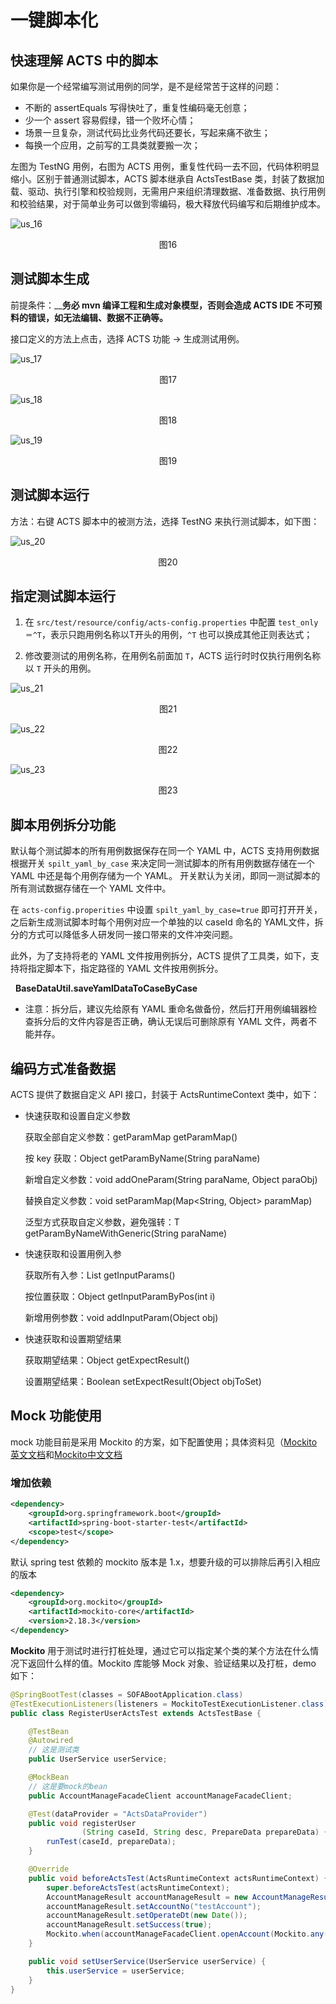 # 一键脚本化
## 快速理解 ACTS 中的脚本
如果你是一个经常编写测试用例的同学，是不是经常苦于这样的问题：
* 不断的 assertEquals 写得快吐了，重复性编码毫无创意；
* 少一个 assert 容易假绿，错一个败坏心情；
* 场景一旦复杂，测试代码比业务代码还要长，写起来痛不欲生；
* 每换一个应用，之前写的工具类就要搬一次；

左图为 TestNG 用例，右图为 ACTS 用例，重复性代码一去不回，代码体积明显缩小。区别于普通测试脚本，ACTS 脚本继承自 ActsTestBase 类，封装了数据加载、驱动、执行引擎和校验规则，无需用户来组织清理数据、准备数据、执行用例和校验结果，对于简单业务可以做到零编码，极大释放代码编写和后期维护成本。

![us_16](./resources/us_16.png)
<div data-type="alignment" data-value="center" style="text-align:center">
  <div data-type="p">图16</div>
</div>

## 测试脚本生成

前提条件：____务必 mvn 编译工程和生成对象模型，否则会造成 ACTS IDE 不可预料的错误，如无法编辑、数据不正确等。__

接口定义的方法上点击，选择 ACTS 功能 -> 生成测试用例。

![us_17](./resources/us_17.png)
<div data-type="alignment" data-value="center" style="text-align:center">
  <div data-type="p">图17</div>
</div>


![us_18](./resources/us_18.png)
<div data-type="alignment" data-value="center" style="text-align:center">
  <div data-type="p">图18</div>
</div>


![us_19](./resources/us_19.png)
<div data-type="alignment" data-value="center" style="text-align:center">
  <div data-type="p">图19</div>
</div>

## 测试脚本运行
方法：右键 ACTS 脚本中的被测方法，选择 TestNG 来执行测试脚本，如下图：

![us_20](./resources/us_20.png)
<div data-type="alignment" data-value="center" style="text-align:center">
  <div data-type="p">图20</div>
</div>

## 指定测试脚本运行

1. 在 `src/test/resource/config/acts-config.properties` 中配置 `test_only＝^T`，表示只跑用例名称以T开头的用例，`^T` 也可以换成其他正则表达式；

2. 修改要测试的用例名称，在用例名前面加 `T`，ACTS 运行时时仅执行用例名称以 `T` 开头的用例。

![us_21](./resources/us_21.png)
<div data-type="alignment" data-value="center" style="text-align:center">
  <div data-type="p">图21</div>
</div>


![us_22](./resources/us_22.png)
<div data-type="alignment" data-value="center" style="text-align:center">
  <div data-type="p">图22</div>
</div>


![us_23](./resources/us_23.png)
<div data-type="alignment" data-value="center" style="text-align:center">
  <div data-type="p">图23</div>
</div>


## 脚本用例拆分功能

默认每个测试脚本的所有用例数据保存在同一个 YAML 中，ACTS 支持用例数据根据开关 `spilt_yaml_by_case` 来决定同一测试脚本的所有用例数据存储在一个 YAML 中还是每个用例存储为一个 YAML。
开关默认为关闭，即同一测试脚本的所有测试数据存储在一个 YAML 文件中。

在 `acts-config.properities` 中设置 `spilt_yaml_by_case=true` 即可打开开关，之后新生成测试脚本时每个用例对应一个单独的以 caseId 命名的 YAML文件，拆分的方式可以降低多人研发同一接口带来的文件冲突问题。 

此外，为了支持将老的 YAML 文件按用例拆分，ACTS 提供了工具类，如下，支持将指定脚本下，指定路径的 YAML 文件按用例拆分。

   __BaseDataUtil.saveYamlDataToCaseByCase__

* 注意：拆分后，建议先给原有 YAML 重命名做备份，然后打开用例编辑器检查拆分后的文件内容是否正确，确认无误后可删除原有 YAML 文件，两者不能并存。

## 编码方式准备数据
ACTS 提供了数据自定义 API 接口，封装于 ActsRuntimeContext 类中，如下：
* 快速获取和设置自定义参数

    获取全部自定义参数：getParamMap getParamMap()
    
    按 key 获取：Object getParamByName(String paraName)
    
    新增自定义参数：void addOneParam(String paraName, Object paraObj)
    
    替换自定义参数：void setParamMap(Map<String, Object> paramMap)
    
    泛型方式获取自定义参数，避免强转：T getParamByNameWithGeneric(String paraName)

+ 快速获取和设置用例入参

    获取所有入参：List getInputParams()
    
    按位置获取：Object getInputParamByPos(int i)
    
    新增用例参数：void addInputParam(Object obj) 

+ 快速获取和设置期望结果

    获取期望结果：Object getExpectResult()
    
    设置期望结果：Boolean setExpectResult(Object objToSet)

## Mock 功能使用
mock 功能目前是采用 Mockito 的方案，如下配置使用；具体资料见（[Mockito英文文档](https://static.javadoc.io/org.mockito/mockito-core/2.18.3/org/mockito/Mockito.html)和[Mockito中文文档](https://github.com/hehonghui/mockito-doc-zh)
### 增加依赖
```xml
<dependency>
    <groupId>org.springframework.boot</groupId>
    <artifactId>spring-boot-starter-test</artifactId>
    <scope>test</scope>
</dependency>
```
默认 spring test 依赖的 mockito 版本是 1.x，想要升级的可以排除后再引入相应的版本
```xml
<dependency>
    <groupId>org.mockito</groupId>
    <artifactId>mockito-core</artifactId>
    <version>2.18.3</version>
</dependency>
```

__Mockito__ 用于测试时进行打桩处理，通过它可以指定某个类的某个方法在什么情况下返回什么样的值。Mockito 库能够 Mock 对象、验证结果以及打桩，demo 如下：

```java
@SpringBootTest(classes = SOFABootApplication.class)
@TestExecutionListeners(listeners = MockitoTestExecutionListener.class)
public class RegisterUserActsTest extends ActsTestBase {

    @TestBean
    @Autowired
    // 这是测试类
    public UserService userService;

    @MockBean
    // 这是要mock的bean
    public AccountManageFacadeClient accountManageFacadeClient;

    @Test(dataProvider = "ActsDataProvider")
    public void registerUser
                (String caseId, String desc, PrepareData prepareData) {
        runTest(caseId, prepareData);
    }

    @Override
    public void beforeActsTest(ActsRuntimeContext actsRuntimeContext) {
        super.beforeActsTest(actsRuntimeContext);
        AccountManageResult accountManageResult = new AccountManageResult();
        accountManageResult.setAccountNo("testAccount");
        accountManageResult.setOperateDt(new Date());
        accountManageResult.setSuccess(true);
        Mockito.when(accountManageFacadeClient.openAccount(Mockito.any(NormalOpenAccountRequest.class))).thenReturn(accountManageResult);
    }

    public void setUserService(UserService userService) {
        this.userService = userService;
    }
}
```
